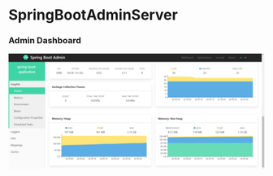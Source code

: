 # SpringBootAdminServer

### Admin Dashboard
![Dashboard](https://github.com/flaskoski/SpringBootAdminServer/blob/master/images/dashboard.png)
